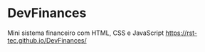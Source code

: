# DevFinances
Mini sistema financeiro com HTML, CSS e JavaScript
https://rst-tec.github.io/DevFinances/ 
